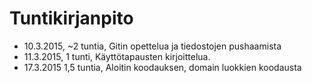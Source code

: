 # Tuntikirjanpito
* 10.3.2015, ~2 tuntia, Gitin opettelua ja tiedostojen pushaamista
* 11.3.2015, 1 tunti, Käyttötapausten kirjoittelua.
* 17.3.2015 1,5 tuntia, Aloitin koodauksen, domain luokkien koodausta
